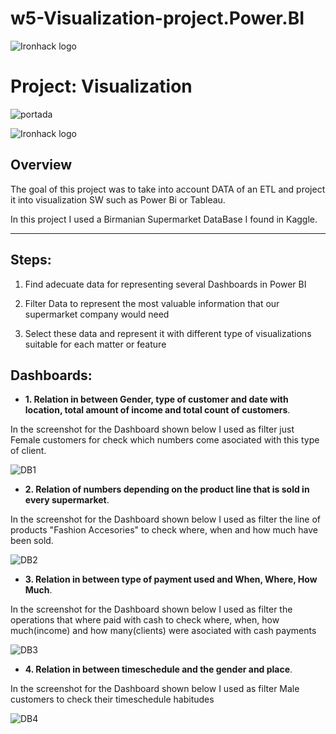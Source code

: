 # w5-Visualization-project.Power.BI
![Ironhack logo](https://i.imgur.com/1QgrNNw.png) 
# Project: Visualization

![portada](https://boostlabs.com/wp-content/uploads/2019/09/10-types-of-data-visualization-1.jpg)


![Ironhack logo](https://i.imgur.com/1QgrNNw.png) 


## Overview

The goal of this project was to take into account DATA of an ETL and project it into visualization SW such as Power Bi or Tableau.

In this project I used a Birmanian Supermarket DataBase I found in Kaggle. 

---

## Steps:

1) Find adecuate data for representing several Dashboards in Power BI

2) Filter Data to represent the most valuable information that our supermarket company would need

3) Select these data and represent it with different type of visualizations suitable for each matter or feature

## Dashboards:


* **1. Relation in between Gender, type of customer and date with location, total amount of income and total count of customers**.

In the screenshot for the Dashboard shown below I used as filter just Female customers for check which numbers come asociated with this type of client.

![DB1](https://user-images.githubusercontent.com/114177420/203733288-88a7f6e0-3708-41e8-a10b-9f70915f50f3.JPG)

* **2. Relation of numbers depending on the product line that is sold in every supermarket**.

In the screenshot for the Dashboard shown below I used as filter the line of products "Fashion Accesories" to check where, when and how much have been sold.

![DB2](https://user-images.githubusercontent.com/114177420/203733312-7a680931-bc2a-421d-8c1e-346c260329c8.JPG)

* **3. Relation in between type of payment used and When, Where, How Much**.

In the screenshot for the Dashboard shown below I used as filter the operations that where paid with cash to check where, when, how much(income) and how many(clients) were asociated with cash payments

![DB3](https://user-images.githubusercontent.com/114177420/203732158-294304e8-b230-4859-8c45-72b3d45bdf43.JPG)

* **4. Relation in between timeschedule and the gender and place**.

In the screenshot for the Dashboard shown below I used as filter Male customers to check their timeschedule habitudes

![DB4](https://user-images.githubusercontent.com/114177420/203732183-d74200ee-c03f-4290-a719-6172a2e74173.JPG)


